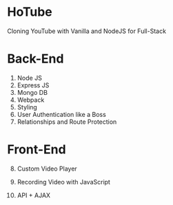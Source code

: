 # HoTube
Cloning YouTube with Vanilla and NodeJS for Full-Stack

# Back-End

1. Node JS
2. Express JS
3. Mongo DB
4. Webpack
5. Styling
6. User Authentication like a Boss
7. Relationships and Route Protection


# Front-End

8. Custom Video Player  

9. Recording Video with JavaScript

10. API + AJAX  
  
